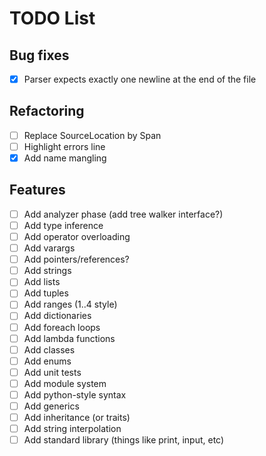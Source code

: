 # TODO List

## Bug fixes
- [x] Parser expects exactly one newline at the end of the file

## Refactoring
- [ ] Replace SourceLocation by Span
- [ ] Highlight errors line
- [x] Add name mangling

## Features
- [ ] Add analyzer phase (add tree walker interface?)
- [ ] Add type inference
- [ ] Add operator overloading
- [ ] Add varargs
- [ ] Add pointers/references?
- [ ] Add strings
- [ ] Add lists
- [ ] Add tuples
- [ ] Add ranges (1..4 style)
- [ ] Add dictionaries
- [ ] Add foreach loops
- [ ] Add lambda functions
- [ ] Add classes
- [ ] Add enums
- [ ] Add unit tests
- [ ] Add module system
- [ ] Add python-style syntax
- [ ] Add generics
- [ ] Add inheritance (or traits)
- [ ] Add string interpolation
- [ ] Add standard library (things like print, input, etc)
